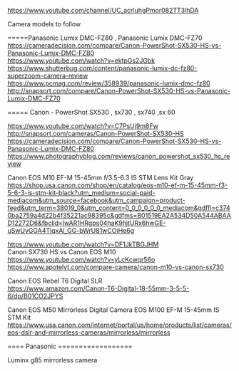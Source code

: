 



https://www.youtube.com/channel/UC_acrluhgPmor082TT3lhDA      


Camera  models to follow    

=====Panasonic Lumix DMC-FZ80  , Panasonic Lumix DMC-FZ70    
https://cameradecision.com/compare/Canon-PowerShot-SX530-HS-vs-Panasonic-Lumix-DMC-FZ80    
https://www.youtube.com/watch?v=ektpGs2JGbk    
https://www.shutterbug.com/content/panasonic-lumix-dc-fz80-superzoom-camera-review    
https://www.pcmag.com/review/358939/panasonic-lumix-dmc-fz80   
http://snapsort.com/compare/Canon-PowerShot-SX530-HS-vs-Panasonic-Lumix-DMC-FZ70    
    
     
===== Canon - PowerShot SX530 , sx730 , sx740  ,sx 60     
     
    
https://www.youtube.com/watch?v=C7PsUj9m8Fw     
http://snapsort.com/cameras/Canon-PowerShot-SX530-HS   
https://cameradecision.com/compare/Canon-PowerShot-SX530-HS-vs-Panasonic-Lumix-DMC-FZ80     
https://www.photographyblog.com/reviews/canon_powershot_sx530_hs_review    


Canon EOS M10 EF-M 15-45mm f/3.5-6.3 IS STM Lens Kit Gray     
https://shop.usa.canon.com/shop/en/catalog/eos-m10-ef-m-15-45mm-f3-5-6-3-is-stm-kit-black?utm_medium=social-paid-mediacom&utm_source=facebook&utm_campaign=product-feed&utm_term=38019_0&utm_content=0_0_0_0_0_0_mediacom&gdffi=c3740ba2759a4d22b4f35221ac98395c&gdfms=B01519EA2A534D50A544ABAAD12272D6&fbclid=IwAR1HRgps04haK9hjtURx6hwGE-uSwUvGGA4TlqxAl_GG-bWrU81wCOiHe6g    

https://www.youtube.com/watch?v=DF1JkTBGJHM    
Canon SX730 HS vs Canon EOS M10  
https://www.youtube.com/watch?v=yLcKcwqr56o     
https://www.apotelyt.com/compare-camera/canon-m10-vs-canon-sx730      
      
Canon EOS Rebel T6 Digital SLR     
https://www.amazon.com/Canon-T6-Digital-18-55mm-3-5-5-6/dp/B01CO2JPYS     
     

Canon EOS M50 Mirrorless Digital Camera 
EOS M100 EF-M 15-45mm IS STM Kit
https://www.usa.canon.com/internet/portal/us/home/products/list/cameras/eos-dslr-and-mirrorless-cameras/mirrorless/mirrorless    
       
         











==== Panasonic ==================

Luminx g85  mirrorless camera 

    
     
     
     
     

